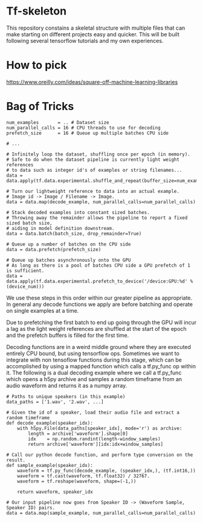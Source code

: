 # Tf-skeleton


This repository constains a skeletal structure with multiple files that can make starting on different projects easy and quicker. This will be built following several tensorflow tutorials and my own experiences.


# How to pick 
https://www.oreilly.com/ideas/square-off-machine-learning-libraries



# Bag of Tricks

    num_examples       = .. # Dataset size
    num_parallel_calls = 16 # CPU threads to use for decoding
    prefetch_size      = 16 # Queue up multiple batches CPU side

    # ...

    # Infinitely loop the dataset, shuffling once per epoch (in memory). 
    # Safe to do when the dataset pipeline is currently light weight references 
    # to data such as integer id's of examples or string filenames...
    data = data.apply(tf.data.experimental.shuffle_and_repeat(buffer_size=num_examples))

    # Turn our lightweight reference to data into an actual example. 
    # Image id -> Image / Filename -> Image.
    data = data.map(decode_example, num_parallel_calls=num_parallel_calls)

    # Stack decoded examples into constant sized batches.
    # Throwing away the remainder allows the pipeline to report a fixed sized batch size, 
    # aiding in model definition downstream.
    data = data.batch(batch_size, drop_remainder=True)

    # Queue up a number of batches on the CPU side
    data = data.prefetch(prefetch_size)

    # Queue up batches asynchronously onto the GPU
    # As long as there is a pool of batches CPU side a GPU prefetch of 1 is sufficient. 
    data = data.apply(tf.data.experimental.prefetch_to_device('/device:GPU:%d' % (device_num)))
    
    
 We use these steps in this order within our greater pipeline as appropriate. In general any decode functions we apply are before batching and operate on single examples at a time.

Due to prefetching the first batch to end up going through the GPU will incur a lag as the light weight references are shuffled at the start of the epoch and the prefetch buffers is filled for the first time.

Decoding functions are in a weird middle ground where they are executed entirely CPU bound, but using tensorflow ops. Sometimes we want to integrate with non tensoflow functions during this stage, which can be accomplished by using a mapped function which calls a tf.py_func op within it. The following is a dual decoding example where we call a tf.py_func which opens a h5py archive and samples a random timeframe from an audio waveform and returns it as a numpy array.

    # Paths to unique speakers (in this example)
    data_paths = ['1.wav', '2.wav', ...]

    # Given the id of a speaker, load their audio file and extract a random timeframe
    def decode_example(speaker_idx):
        with h5py.File(data_paths[speaker_idx], mode='r') as archive:
            length = archive['waveform'].shape[0]
            idx    = np.random.randint(length-window_samples)
            return archive['waveform'][idx:idx+window_samples]

    # Call our python decode function, and perform type conversion on the result. 
    def sample_example(speaker_idx):
        waveform = tf.py_func(decode_example, (speaker_idx,), (tf.int16,))
        waveform = tf.cast(waveform, tf.float32) / 32767.
        waveform = tf.reshape(waveform, shape=(-1,))

        return waveform, speaker_idx

    # Our input pipeline now goes from Speaker ID -> (Waveform Sample, Speaker ID) pairs.
    data = data.map(sample_example, num_parallel_calls=num_parallel_calls)
